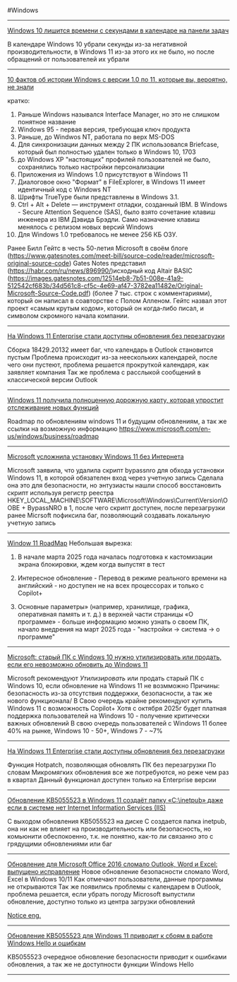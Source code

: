 #Windows 

______

[Windows 10 лишится времени с секундами в календаре на панели задач](https://habr.com/p/896804/)

 В календаре Windows 10 убрали секунды из-за негативной производительности, в Windows 11 из-за этого их не было, но после обращений от пользователей их убрали
 
______

[10 фактов об истории Windows с версии 1.0 по 11, которые вы, вероятно, не знали](https://habr.com/p/897162/)

кратко:
1) Раньше Windows назывался Interface Manager, но это не слишком понятное название
2) Windows 95 - первая версия, требующая ключ продукта
3) Раньше, до Windwos NT, работала по верх MS-DOS
4) Для синхронизации данных между 2 ПК использовался Briefcase, который был полностью удален только в Windows 10, 1703
5) до Windows XP "настоящих" профилей пользователей не было, сохранялись только настройки персонализации
6) Приложения из Windows 1.0 присутствуют в Windows 11 
7) Диалоговое окно "Формат" в FileExplorer, в Windows 11 имеет идентичный код с Windows NT
8) Шрифты TrueType были представлены в Windows 3.1.
9) Ctrl + Alt + Delete — инструмент отладки, созданный IBM.
В Windows - Secure Attention Sequence (SAS), было взято сочетание клавиш инженера из IBM Дэвида Брэдли. Само назначение клавиш менялось с релизом новых версий Windows
10) Для Windows 1.0 требовалось не менее 256 КБ ОЗУ.

Ранее Билл Гейтс в честь 50-летия Microsoft в своём блоге (https://www.gatesnotes.com/meet-bill/source-code/reader/microsoft-original-source-code) Gates Notes представил (https://habr.com/ru/news/896990/)исходный код Altair BASIC (https://images.gatesnotes.com/12514eb8-7b51-008e-41a9-512542cf683b/34d561c8-cf5c-4e69-af47-3782ea11482e/Original-Microsoft-Source-Code.pdf) (более 7 тыс. строк с комментариями), который он написал в соавторстве 
с Полом Алленом. Гейтс назвал этот проект «самым крутым кодом», который он когда‑либо писал, и символом скромного начала компании.

______

[На Windows 11 Enterprise стали доступны обновления без перезагрузки](https://habr.com/p/897322/)

Сборка 18429.20132 имеет баг, что календарь в Outlook становится пустым
Проблема происходит из-за неескольких календарей, после чего они пустеют, проблема решается прокруткой календаря, как заявляет компания
Так же проблема с расслыкой сообщений в классической версии Outlook

______

[Windows 11 получила полноценную дорожную карту, которая упростит отслеживание новых функций](https://habr.com/p/895746/)

Roadmap по обновлениям windows 11 и будущим обновлениям, а так же ссылки на возможную информацию
https://www.microsoft.com/en-us/windows/business/roadmap

______

[Microsoft усложнила установку Windows 11 без Интернета](https://habr.com/p/895506/)

Microsoft заявила, что удалила скрипт bypassnro для обхода установки Windows 11, в которой обязателен вход через учетную запись
Сделала она это для безопасности, но энтузиасты нашли способ восстановить скрипт используя регистр реестра HKEY_LOCAL_MACHINE\SOFTWARE\Microsoft\Windows\Current\Version\OOBE + BypassNRO в 1, после чего скрипт доступен, после перезагрузки
ранее Micrsoft пофиксила баг, позволяющий создавать локальную учетную запись

______

[Window 11 RoadMap]([https://www.microsoft.com/en-us/windows/business/roadmap](https://www.microsoft.com/en-us/windows/business/roadmap))
Небольшая вырезка:

1. В начале марта 2025 года началась подготовка к кастомизации экрана блокировки, ждем когда выпустят в тест
    
2. Интересное обновление - Перевод в режиме реального времени на английский - но доступен не на всех процессорах и только с Copilot+
    
3. Основные параметры» (например, хранилище, графика, оперативная память и т. д.) в верхней части страницы «О программе» - больше информацию можно узнать о своем ПК, начало внедрения на март 2025 года - "настройки -> система -> о программе"
   
______
   
   [Microsoft: старый ПК с Windows 10 нужно утилизировать или продать, если его невозможно обновить до Windows 11](https://habr.com/p/897916/)

Microsoft рекомендуют *Утилизировать* или продать старый ПК с Windows 10, если обновление на Windows 11 не возмможно
Причины: безопасность из-за отсутствия поддержки, безопасности, а так же нового функционала/
В Свою очередь крайне рекомендуют купить Windows 11 с возможность Copilot+
Хотя с октября 2025г будет платная поддержка пользователей на Windows 10 - получение критически важных обновлений
В свою очередь пользователей с Windows 11 более 40% на рынке, Windows 10 - 50+, Windows 7 - ~7%

______

[На Windows 11 Enterprise стали доступны обновления без перезагрузки](https://habr.com/p/897322/)

Функция Hotpatch, позволяющая обновлять ПК без перезагрузки
По словам Микромягких обновления все же потребуются, но реже чем раз в квартал
Данный функционал доступен только на Enterprise версии

______

[Обновление KB5055523 в Windows 11 создаёт папку «C:\inetpub» даже если в системе нет Internet Information Services (IIS)](https://habr.com/p/899454/|)

С выходом обновления KB5055523 на диске C создается папка inetpub, она ни как не влияет на производительность или безопасность, но комьюнити обеспокоенно, т.к. не понятно, как-то ли связанно это с грядущими обновлениями или баг

______

[Обновление для Microsoft Office 2016 сломало Outlook, Word и Excel: выпущено исправление](https://habr.com/ru/news/899680/)
Новое обновление безопасности сломало Word, Excel в Windows 10/11
Как отмечают пользователи, данные программы не открываются
Так же появились проблемы с календарем в Outlook, проблема решается, если убрать погоду
Microsoft выпустили обновление, доступно только из центра загрузки обновлений 

[Notice eng.](https://www.windowslatest.com/2025/04/09/kb5002700-crashes-office-2016-word-excel-outlook-on-windows/)

______

[Обновление KB5055523 для Windows 11 приводит к сбоям в работе Windows Hello и ошибкам](https://habr.com/p/900602/)

KB5055523 очередное обновление безопасности приводит к ошибками обновления, а так же не доступности функции Windows Hello

______